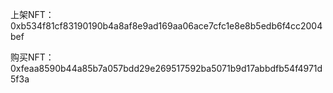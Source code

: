上架NFT：0xb534f81cf83190190b4a8af8e9ad169aa06ace7cfc1e8e8b5edb6f4cc2004bef

购买NFT：0xfeaa8590b44a85b7a057bdd29e269517592ba5071b9d17abbdfb54f4971d5f3a